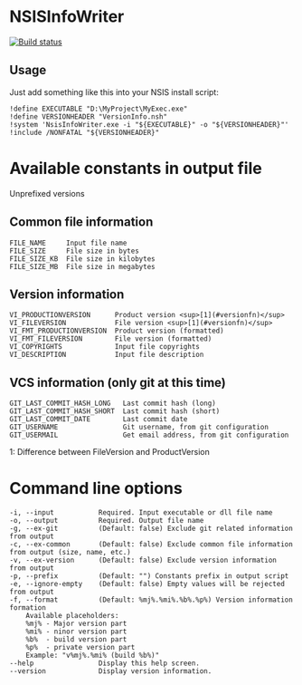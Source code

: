 # NSISInfoWriter #

[![Build status](https://ci.appveyor.com/api/projects/status/iv8ty8mctn0r5q6s?svg=true)](https://ci.appveyor.com/project/segrived/nsisinfowriter)

## Usage
Just add something like this into your NSIS install script:
```nsis
!define EXECUTABLE "D:\MyProject\MyExec.exe"
!define VERSIONHEADER "VersionInfo.nsh"
!system 'NsisInfoWriter.exe -i "${EXECUTABLE}" -o "${VERSIONHEADER}"'
!include /NONFATAL "${VERSIONHEADER}"
```

# Available constants in output file

Unprefixed versions

## Common file information
```
FILE_NAME     Input file name
FILE_SIZE     File size in bytes
FILE_SIZE_KB  File size in kilobytes
FILE_SIZE_MB  File size in megabytes
```

## Version information
```
VI_PRODUCTIONVERSION      Product version <sup>[1](#versionfn)</sup>
VI_FILEVERSION            File version <sup>[1](#versionfn)</sup>
VI_FMT_PRODUCTIONVERSION  Product version (formatted)
VI_FMT_FILEVERSION        File version (formatted)
VI_COPYRIGHTS             Input file copyrights
VI_DESCRIPTION            Input file description
``` 
## VCS information (only git at this time)
```
GIT_LAST_COMMIT_HASH_LONG   Last commit hash (long)
GIT_LAST_COMMIT_HASH_SHORT  Last commit hash (short)
GIT_LAST_COMMIT_DATE        Last commit date
GIT_USERNAME                Git username, from git configuration
GIT_USERMAIL                Get email address, from git configuration
```
<a name="versionfn">1</a>: Difference between FileVersion and ProductVersion

# Command line options
```
-i, --input           Required. Input executable or dll file name
-o, --output          Required. Output file name
-g, --ex-git          (Default: false) Exclude git related information from output
-c, --ex-common       (Default: false) Exclude common file information from output (size, name, etc.)
-v, --ex-version      (Default: false) Exclude version information from output
-p, --prefix          (Default: "") Constants prefix in output script
-e, --ignore-empty    (Default: false) Empty values will be rejected from output
-f, --format          (Default: %mj%.%mi%.%b%.%p%) Version information formation
	Available placeholders:
	%mj% - Major version part
	%mi% - ninor version part
    %b%  - build version part
    %p%  - private version part
    Example: "v%mj%.%mi% (build %b%)"
--help                Display this help screen.
--version             Display version information.
```